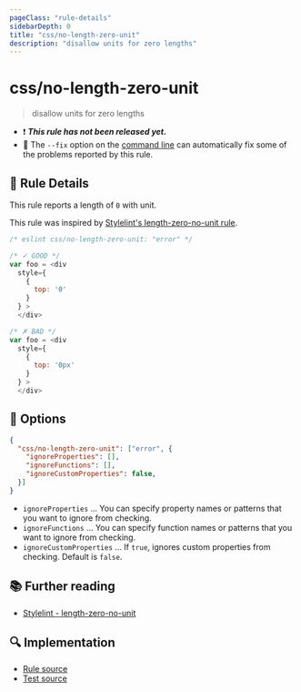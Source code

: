 ```yaml
---
pageClass: "rule-details"
sidebarDepth: 0
title: "css/no-length-zero-unit"
description: "disallow units for zero lengths"
---
```

# css/no-length-zero-unit

> disallow units for zero lengths

- :exclamation: <badge text="This rule has not been released yet." vertical="middle" type="error"> ***This rule has not been released yet.*** </badge>
- :wrench: The `--fix` option on the [command line](https://eslint.org/docs/user-guide/command-line-interface#fixing-problems) can automatically fix some of the problems reported by this rule.

## :book: Rule Details

This rule reports a length of `0` with unit.

This rule was inspired by [Stylelint's length-zero-no-unit rule](https://stylelint.io/user-guide/rules/list/length-zero-no-unit/).

<eslint-code-block fix>

```js
/* eslint css/no-length-zero-unit: "error" */

/* ✓ GOOD */
var foo = <div
  style={
    {
      top: '0'
    }
  } >
  </div>

/* ✗ BAD */
var foo = <div
  style={
    {
      top: '0px'
    }
  } >
  </div>
```

</eslint-code-block>

## :wrench: Options

```json
{
  "css/no-length-zero-unit": ["error", {
    "ignoreProperties": [],
    "ignoreFunctions": [],
    "ignoreCustomProperties": false,
  }]
}
```

- `ignoreProperties` ... You can specify property names or patterns that you want to ignore from checking.
- `ignoreFunctions` ... You can specify function names or patterns that you want to ignore from checking.
- `ignoreCustomProperties` ... If `true`, ignores custom properties from checking. Default is `false`.

## :books: Further reading

- [Stylelint - length-zero-no-unit]

[Stylelint - length-zero-no-unit]: https://stylelint.io/user-guide/rules/list/length-zero-no-unit/

## :mag: Implementation

- [Rule source](https://github.com/ota-meshi/eslint-plugin-css/blob/master/lib/rules/no-length-zero-unit.ts)
- [Test source](https://github.com/ota-meshi/eslint-plugin-css/blob/master/tests/lib/rules/no-length-zero-unit.ts)
